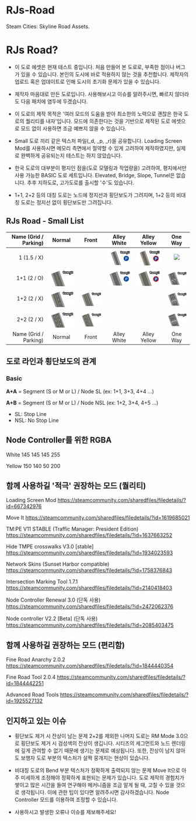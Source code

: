 # RJs-Road
Steam Cities: Skyline Road Assets.

# RJs Road?

* 이 도로 에셋은 현재 테스트 중입니다. 처음 만들어 본 도로로, 부족한 점이나 버그가 있을 수 있습니다. 본인의 도시에 바로 적용하지 않는 것을 추천합니다. 제작자의 업로드 혹은 업데이트로 인해 도시의 초기화 문제가 있을 수 있습니다.

* 제작자 마음대로 만든 도로입니다. 사용해보시고 이슈를 알려주시면, 빠르지 않더라도 다음 패치에 염두에 두겠습니다.

* 이 도로의 제작 목적은 '여러 모드의 도움을 받아 최소한의 노력으로 괜찮은 한국 도로의 퀄리티를 내자'입니다. 모드에 의존한다는 것을 기반으로 제작된 도로 에셋으로 모드 없이 사용하면 조금 예쁘지 않을 수 있습니다.

* Small 도로 끼리 같은 텍스처 파일(_d, _p, _r)을 공유합니다. Loading Screen Mod를 사용하시면 메모리 측면에서 절약할 수 있게 고려하여 제작하였지만, 실제로 완벽하게 공유되는지 테스트는 하지 않았습니다.

* 한국 도로의 대부분이 평지인 점을(도로 모델링과 작업량을) 고려하여, 평지에서만 사용 가능한 BASIC 도로 세트입니다. Elevated, Bridge, Slope, Tunnel은 없습니다. 추후 지하도로, 고가도로를 출시할 '수'도 있습니다.

* 1+1, 2+2 등의 대칭 도로는 노드에 정지선과 횡단보도가 그려지며, 1+2 등의 비대칭 도로는 정지선 없이 횡단보도만 그려집니다.

## RJs Road - Small List

|Name (Grid / Parking)|Normal|Front|Alley White|Alley Yellow|One Way|
|---:|:---:|:---:|:---:|:---:|:---:| 
|1 (1.5 / X)|||<img src="_CSL_asset_thumb/_Small/asset_thumb Small 1 AW.png" width="100">|<img src="_CSL_asset_thumb/_Small/asset_thumb Small 1 AY.png" width="100">|<img src="_CSL_asset_thumb/_Small/asset_thumb Small 1 One Way.png" width="100">|
|1+1 (2 / O)|<img src="_CSL_asset_thumb/_Small/asset_thumb Small 1+1.png" width="100">||<img src="_CSL_asset_thumb/_Small/asset_thumb Small 1+1 AW.png" width="100">|<img src="_CSL_asset_thumb/_Small/asset_thumb Small 1+1 AY.png" width="100">|<img src="_CSL_asset_thumb/_Small/asset_thumb Small 1+1 OW.png" width="100">|
|1+2 (2 / X)|<img src="_CSL_asset_thumb/_Small/asset_thumb Small 1+2.png" width="100">|<img src="_CSL_asset_thumb/_Small/asset_thumb Small 1+2 Front.png" width="100">|||<img src="_CSL_asset_thumb/_Small/asset_thumb Small 1+2 OW.png" width="100">|
|2+2 (2 / X)|<img src="_CSL_asset_thumb/_Small/asset_thumb Small 2+2.png" width="100">|<img src="_CSL_asset_thumb/_Small/asset_thumb Small 2+2 Front.png" width="100">|||<img src="_CSL_asset_thumb/_Small/asset_thumb Small 2+2 OW.png" width="100">|
|Name (Grid / Parking)|Normal|Front|Alley White|Alley Yellow|One Way|


## 도로 라인과 횡단보도의 관계

### Basic 
**A+A** = Segment (S or M or L) / Node SL (ex: 1+1, 3+3, 4+4 ...)

**A+B** = Segment (S or M or L) / Node NSL (ex: 1+2, 3+4, 4+5 ...)

* SL: Stop Line
* NSL: No Stop Line


## Node Controller를 위한 RGBA

White 145 145 145 255

Yellow 150 140 50 200

## 함께 사용하길 '적극' 권장하는 모드 (퀄리티)

Loading Screen Mod
https://steamcommunity.com/sharedfiles/filedetails/?id=667342976

Move It
https://steamcommunity.com/sharedfiles/filedetails/?id=1619685021

TM:PE V11 STABLE (Traffic Manager: President Edition)
https://steamcommunity.com/sharedfiles/filedetails/?id=1637663252

Hide TMPE crosswalks V3.0 [stable]
https://steamcommunity.com/sharedfiles/filedetails/?id=1934023593

Network Skins (Sunset Harbor compatible)
https://steamcommunity.com/sharedfiles/filedetails/?id=1758376843

Intersection Marking Tool 1.7.1
https://steamcommunity.com/sharedfiles/filedetails/?id=2140418403

Node Controller Renewal 3.0 (단독 사용)
https://steamcommunity.com/sharedfiles/filedetails/?id=2472062376

Node controller V2.2 [Beta] (단독 사용)
https://steamcommunity.com/sharedfiles/filedetails/?id=2085403475

## 함께 사용하길 권장하는 모드 (편리함)

Fine Road Anarchy 2.0.2
https://steamcommunity.com/sharedfiles/filedetails/?id=1844440354

Fine Road Tool 2.0.4
https://steamcommunity.com/sharedfiles/filedetails/?id=1844442251

Advanced Road Tools
https://steamcommunity.com/sharedfiles/filedetails/?id=1925527132

## 인지하고 있는 이슈

* 횡단보도 제거 시 잔상이 남는 문제
 2+2를 제외한 나머지 도로는 RM Mode 3.0으로 횡단보도 제거 시 검성색의 잔상이 생깁니다. 시티즈의 세그먼트와 노드 렌더링에 깊게 관여할 수 없기 때문에 생기는 문제로 예상됩니다. 또한, 잔상이 남지 않아도 보행자 도로 부분의 텍스처가 살짝 뭉개지는 현상이 있습니다.

* 비대칭 도로의 Bend 부분 텍스처가 정확하게 출력되지 않는 문제
 Move It으로 아주 미세하게 조정해야 정확하게 표현되는 문제가 있습니다. 도로 제작의 경험치가 쌓이고 많은 시간을 들여 연구해야 메커니즘을 조금 알게 될 때, 고칠 수 있을 것으로 생각됩니다. 이에 관한 팁이 있다면 알려주시면 감사하겠습니다.
Node Controller 모드를 이용하여 조정할 수 있습니다.

* 사용하시고 발생한 오류나 이슈를 제보해주세요!
